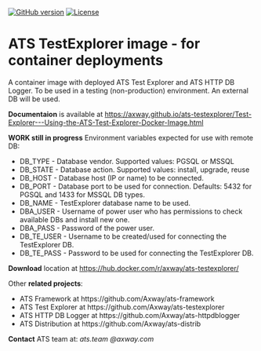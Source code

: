 [![GitHub version](https://badge.fury.io/gh/Axway%2Fats-testexplorer-docker.svg)](https://badge.fury.io/gh/Axway%2Fats-testexplorer-docker)
[![License](https://img.shields.io/badge/License-Apache%202.0-blue.svg)](https://opensource.org/licenses/Apache-2.0)
# ATS TestExplorer image - for container deployments
A container image with deployed ATS Test Explorer and ATS HTTP DB Logger. 
To be used in a testing (non-production) environment. An external DB will be used.

**Documentaion** is available at https://axway.github.io/ats-testexplorer/Test-Explorer---Using-the-ATS-Test-Explorer-Docker-Image.html 

**WORK still in progress**
Environment variables expected for use with remote DB:
- DB_TYPE - Database vendor. Supported values: PGSQL or MSSQL
- DB_STATE - Database action. Supported values: install, upgrade, reuse
- DB_HOST - Database host (IP or name) to be connected.
- DB_PORT - Database port to be used for connection. Defaults: 5432 for PGSQL and 1433 for MSSQL DB types. 
- DB_NAME - TestExplorer database name to be used.
- DBA_USER - Username of power user who has permissions to check available DBs and install new one.
- DBA_PASS - Password of the power user.
- DB_TE_USER - Username to be created/used for connecting the TestExplorer DB.
- DB_TE_PASS - Password to be used for connecting the TestExplorer DB.

**Download** location at https://hub.docker.com/r/axway/ats-testexplorer/

Other **related projects**:
<ul>
  <li>ATS Framework at https://github.com/Axway/ats-framework</li>
  <li>ATS Test Explorer at https://github.com/Axway/ats-testexplorer</li>
  <li>ATS HTTP DB Logger at https://github.com/Axway/ats-httpdblogger</li>
  <li>ATS Distribution at https://github.com/Axway/ats-distrib</li>
</ul>

**Contact** ATS team at: _ats.team_  _@axway.com_

